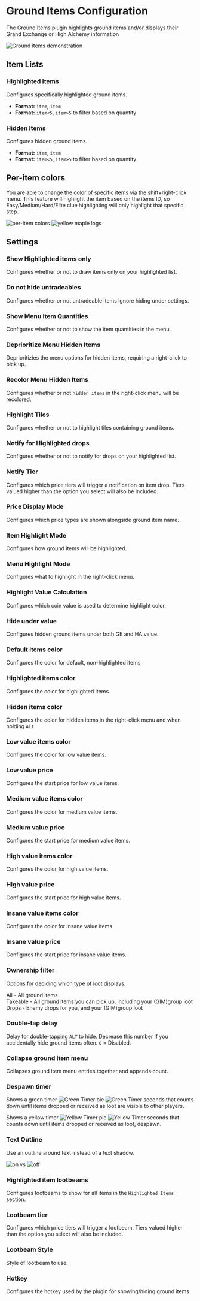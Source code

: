 # Ground Items Configuration

The Ground Items plugin highlights ground items and/or displays their Grand Exchange or High Alchemy information

![Ground items demonstration](img/ground-items/ground_items_overlay.png)

## Item Lists

### Highlighted Items

Configures specifically highlighted ground items. 

* **Format:** `item`, `item`
* **Format:** `item<5`, `item>5` to filter based on quantity

### Hidden Items

Configures hidden ground items. 

* **Format:** `item`, `item`
* **Format:** `item<5`, `item>5` to filter based on quantity

## Per-item colors

You are able to change the color of specific items via the shift+right-click menu.
This feature will highlight the item based on the items ID, so Easy/Medium/Hard/Elite clue highlighting will only highlight that specific step. 

![per-item colors](img/ground-items/ground_items_per_item_colors.png) ![yellow maple logs](img/ground-items/ground_items_maple_logs_yellow.png)

## Settings

### Show Highlighted items only

Configures whether or not to draw items only on your highlighted list.

### Do not hide untradeables

Configures whether or not untradeable items ignore hiding under settings.

### Show Menu Item Quantities

Configures whether or not to show the item quantities in the menu.

### Deprioritize Menu Hidden Items

Deprioritizies the menu options for hidden items, requiring a right-click to pick up.

### Recolor Menu Hidden Items

Configures whether or not `hidden items` in the right-click menu will be recolored.

### Highlight Tiles

Configures whether or not to highlight tiles containing ground items.

### Notify for Highlighted drops

Configures whether or not to notify for drops on your highlighted list.

### Notify Tier

Configures which price tiers will trigger a notification on item drop. Tiers valued higher than the option you select will also be included.

### Price Display Mode

Configures which price types are shown alongside ground item name.

### Item Highlight Mode

Configures how ground items will be highlighted.

### Menu Highlight Mode

Configures what to highlight in the right-click menu.

### Highlight Value Calculation

Configures which coin value is used to determine highlight color.

### Hide under value

Configures hidden ground items under both GE and HA value.

### Default items color

Configures the color for default, non-highlighted items

### Highlighted items color

Configures the color for highlighted items.

### Hidden items color

Configures the color for hidden items in the right-click menu and when holding `Alt`.

### Low value items color

Configures the color for low value items.

### Low value price

Configures the start price for low value items.

### Medium value items color

Configures the color for medium value items.

### Medium value price

Configures the start price for medium value items.

### High value items color

Configures the color for high value items.

### High value price

Configures the start price for high value items.

### Insane value items color

Configures the color for insane value items.

### Insane value price

Configures the start price for insane value items.

### Ownership filter

Options for deciding which type of loot displays.

All - All ground items  
Takeable - All ground items you can pick up, including your (GIM)group loot  
Drops - Enemy drops for you, and your (GIM)group loot

### Double-tap delay

Delay for double-tapping `ALT` to hide. Decrease this number if you accidentally hide ground items often. `0` = Disabled.

### Collapse ground item menu

Collapses ground item menu entries together and appends count.

### Despawn timer

Shows a green timer ![Green Timer pie](img/ground-items/ground_items_green_timer_pie.png) ![Green Timer seconds](img/ground-items/ground_items_green_timer_seconds.png) that counts down until items dropped or received as loot are visible to other players.

Shows a yellow timer ![Yellow Timer pie](img/ground-items/ground_items_yellow_timer_pie.png) ![Yellow Timer seconds](img/ground-items/ground_items_yellow_timer_seconds.png) that counts down until items dropped or received as loot, despawn.

### Text Outline

Use an outline around text instead of a text shadow.

![on](img/ground-items/ground_items_text_outline_on.png) vs ![off](img/ground-items/ground_items_text_outline_off.png)

### Highlighted item lootbeams

Configures lootbeams to show for all items in the `Highlighted Items` section.

### Lootbeam tier

Configures which price tiers will trigger a lootbeam. Tiers valued higher than the option you select will also be included.

### Lootbeam Style

Style of lootbeam to use.

### Hotkey

Configures the hotkey used by the plugin for showing/hiding ground items.
